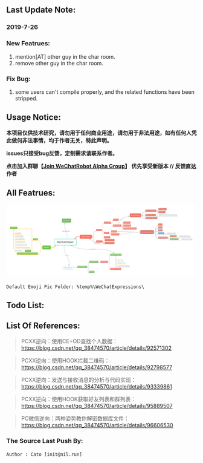 ## Last Update Note:

### 2019-7-26

### New Featrues:

1. mention[AT] other guy in the char room.
2. remove other guy in the char room.

### Fix Bug:
1. some users can't compile properly, and the related functions have been stripped.

## Usage Notice:

**本项目仅供技术研究，请勿用于任何商业用途，请勿用于非法用途，如有任何人凭此做何非法事情，均于作者无关，特此声明。**

**issues只接受bug反馈，定制需求请联系作者。**

**点击加入群聊【[Join WeChatRobot Alpha Group](https://jq.qq.com/?_wv=1027&k=5GWToaF "Join WeChatRobot Alpha Group")】 优先享受新版本 // 反馈直达作者**

## All Featrues:

![WeChatHelper](func_and_strut.png)

``Default Emoji Pic Folder: %temp%\WeChatExpressions\``

## Todo List:


## List Of References:
> PCXX逆向：使用CE+OD查找个人数据：https://blog.csdn.net/qq_38474570/article/details/92571302

> PCXX逆向：使用HOOK拦截二维码：https://blog.csdn.net/qq_38474570/article/details/92798577

> PCXX逆向：发送与接收消息的分析与代码实现：https://blog.csdn.net/qq_38474570/article/details/93339861

> PCXX逆向：使用HOOK获取好友列表和群列表：https://blog.csdn.net/qq_38474570/article/details/95889507

> PC微信逆向：两种姿势教你解密数据库文件：https://blog.csdn.net/qq_38474570/article/details/96606530

### The Source Last Push By:

``Author : Cato [init@nil.run]``
